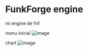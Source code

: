# FunkForge engine



mi engine de fnf


menu inicial
![image](https://github.com/user-attachments/assets/cc026e3e-37b3-40a9-9cf8-b5233902a81f)

chart
![image](https://github.com/user-attachments/assets/5aa80f8c-2421-45d5-9d93-e1da8b2a4299)

